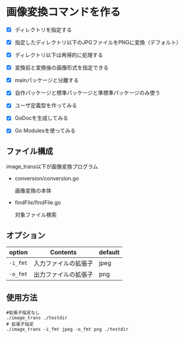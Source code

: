 # 画像変換コマンドを作る

- [x] ディレクトリを指定する
- [x] 指定したディレクトリ以下のJPGファイルをPNGに変換（デフォルト）
- [x] ディレクトリ以下は再帰的に処理する
- [x] 変換前と変換後の画像形式を指定できる

- [x] mainパッケージと分離する
- [x] 自作パッケージと標準パッケージと準標準パッケージのみ使う
- [x] ユーザ定義型を作ってみる
- [x] GoDocを生成してみる
- [x] Go Modulesを使ってみる

## ファイル構成

image_trans以下が画像変換プログラム

- conversion/conversion.go
  
  画像変換の本体

- findFile/findFile.go

  対象ファイル検索

## オプション

|option|Contents|default|
|----|----|----|
|`-i_fmt` |入力ファイルの拡張子|jpeg|
|`-o_fmt`|出力ファイルの拡張子|png|

## 使用方法

```
#拡張子指定なし
./image_trans ./testdir
# 拡張子指定
./image_trans -i_fmt jpeg -o_fmt png ./testdir
```
